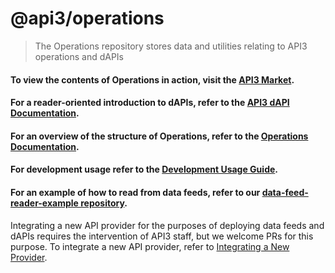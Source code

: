 # @api3/operations

> The Operations repository stores data and utilities relating to API3 operations and dAPIs

#### To view the contents of Operations in action, visit the [API3 Market](https://market.api3.org).

#### For a reader-oriented introduction to dAPIs, refer to the [API3 dAPI Documentation](https://docs.api3.org/dapis/).

#### For an overview of the structure of Operations, refer to the [Operations Documentation](https://docs.api3.org/operations).

#### For development usage refer to the [Development Usage Guide](https://docs.api3.org/operations/development_usage.html).

#### For an example of how to read from data feeds, refer to our [data-feed-reader-example repository](https://github.com/api3dao/data-feed-reader-example).

Integrating a new API provider for the purposes of deploying data feeds and dAPIs requires the intervention of API3
staff, but we welcome PRs for this purpose. To integrate a new API provider, refer to
[Integrating a New Provider](https://docs.api3.org/operations/integrating_new_provider.html).
